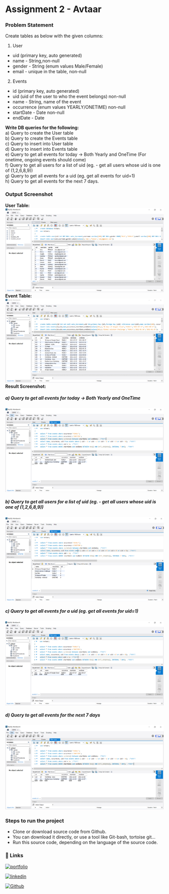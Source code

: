 # Assignment 2 - Avtaar

### Problem Statement
Create tables as below with the given columns:

1. User 
* uid (primary key, auto generated)
* name - String,non-null
* gender - String (enum values Male/Female)
* email - unique in the table, non-null

2. Events
* id (primary key, auto generated)
* uid (uid of the user to who the event belongs) non-null
* name - String, name of the event
* occurrence (enum values YEARLY/ONETIME) non-null
* startDate - Date non-null
* endDate - Date

**Write DB queries for the following:**  
a) Query to create the User table  
b) Query to create the Events table  
c) Query to insert into User table  
d) Query to insert into Events table  
e) Query to get all events for today -> Both Yearly and OneTime (For onetime, ongoing events should come)  
f) Query to get all users for a list of uid (eg. - get all users whose uid is one of (1,2,6,8,9))  
g) Query to get all events for a uid (eg. get all events for uid=1)  
h) Query to get all events for the next 7 days.  

### Output Screenshot

**User Table:**  
![User Table](https://github.com/sayli15/SQL-DB-queries-for-user-events/blob/main/User.PNG)  
**Event Table:**  
![Event Table](https://github.com/sayli15/SQL-DB-queries-for-user-events/blob/main/Events.PNG)  
**Result Screenshot:**  
##### a) Query to get all events for today -> Both Yearly and OneTime  
![Result1](https://github.com/sayli15/SQL-DB-queries-for-user-events/blob/main/5th.PNG)  
##### b) Query to get all users for a list of uid (eg. - get all users whose uid is one of (1,2,6,8,9))    
![Result1](https://github.com/sayli15/SQL-DB-queries-for-user-events/blob/main/6th.PNG)  
##### c) Query to get all events for a uid (eg. get all events for uid=1)  
![Result1](https://github.com/sayli15/SQL-DB-queries-for-user-events/blob/main/7th.PNG)  
##### d) Query to get all events for the next 7 days  
![Result1](https://github.com/sayli15/SQL-DB-queries-for-user-events/blob/main/8th.PNG)  

 
### Steps to run the project

* Clone or download source code from Github.
* You can download it directly, or use a tool like Git-bash, tortoise git...
* Run this source code, depending on the language of the source code.

### 🔗 Links
[![portfolio](https://img.shields.io/badge/Avtaar_portfolio-000?style=for-the-badge&logo=ko-fi&logoColor=white&color=mediumslateblue)](https://career.avtaar.me/portfolio/291259)

[![linkedin](https://img.shields.io/badge/linkedin-0A66C2?style=for-the-badge&logo=linkedin&logoColor=white)](https://www.linkedin.com/in/sayali-selukar-0742a71a5/)

[![Github](https://img.shields.io/badge/github-0A66C2?style=for-the-badge&logo=github&color=gray)](https://github.com/sayli15)
